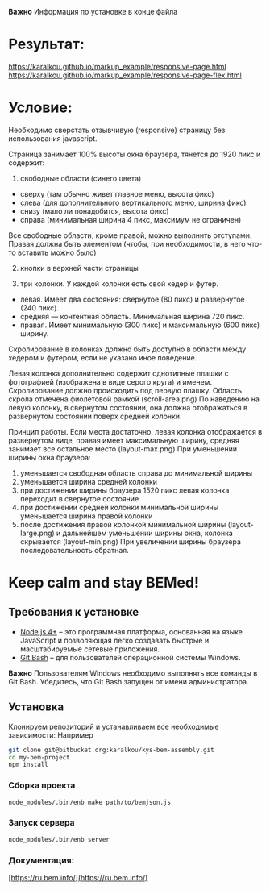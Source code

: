 **Важно** Информация по установке в конце файла

# Результат:
https://karalkou.github.io/markup_example/responsive-page.html
https://karalkou.github.io/markup_example/responsive-page-flex.html

# Условие:
Необходимо сверстать отзывчивую (responsive) страницу без использования  javascript.

Страница занимает 100% высоты окна браузера, тянется до 1920 пикс и содержит:

1. свободные области (синего цвета)
- сверху (там обычно живет главное меню, высота фикс)
- слева (для дополнительного вертикального меню, ширина фикс)
- снизу (мало ли понадобится, высота фикс)
- справа (минимальная ширина 4 пикс, максимум не ограничен)

Все свободные области, кроме правой, можно выполнить отступами.
Правая должна быть элементом (чтобы, при необходимости, в него что-то вставить можно было)

2. кнопки в верхней части страницы

3. три колонки. У каждой колонки есть свой хедер и футер.
- левая. Имеет два состояния: свернутое (80 пикс) и развернутое (240 пикс).
- средняя  — контентная область. Минимальная ширина 720 пикс.
- правая. Имеет минимальную (300 пикс) и максимальную (600 пикс) ширину.

Скролирование в колонках должно быть доступно в области между хедером и футером, если не указано иное поведение.

Левая колонка дополнительно содержит однотипные плашки с фотографией (изображена в виде серого круга) и именем.
Скролирование должно происходить под первую плашку. Область скрола отмечена фиолетовой рамкой (scroll-area.png)
По наведению на левую колонку, в свернутом состоянии, она должна отображаться в развернутом состоянии поверх средней колонки.

Принцип работы.
Если места достаточно, левая колонка отображается в развернутом виде, правая имеет максимальную ширину, средняя занимает все остальное место (layout-max.png)
При уменьшении ширины окна браузера:
1. уменьшается свободная область справа до минимальной ширины
2. уменьшается ширина средней колонки
3. при достижении ширины браузера 1520 пикс левая колонка переходит в свернутое состояние
4. при достижении средней колонки минимальной ширины уменьшается ширина правой колонки
5. после достижения правой колонкой минимальной ширины (layout-large.png) и дальнейшем уменьшении ширины окна, колонка скрывается (layout-min.png)
При увеличении ширины браузера последовательность обратная.


# Keep calm and stay BEMed!

## Требования к установке

* [Node.js 4+](https://nodejs.org) – это программная платформа, основанная на языке JavaScript и позволяющая легко создавать быстрые и масштабируемые сетевые приложения.
* [Git Bash](https://git-for-windows.github.io/) – для пользователей операционной системы Windows.

**Важно** Пользователям Windows необходимо выполнять все команды в Git Bash. Убедитесь, что Git Bash запущен от имени администратора.

## Установка

Клонируем репозиторий и устанавливаем все необходимые зависимости:
Например
```bash
git clone git@bitbucket.org:karalkou/kys-bem-assembly.git
cd my-bem-project
npm install
```
### Сборка проекта

```bash
node_modules/.bin/enb make path/to/bemjson.js
```

### Запуск сервера

```bash
node_modules/.bin/enb server
```

### Документация:
[https://ru.bem.info/](https://ru.bem.info/)